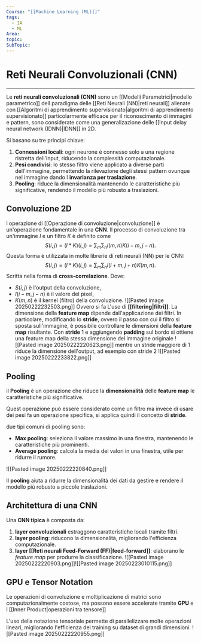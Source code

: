 ```yaml
---
Course: "[[Machine Learning (ML)]]"
tags:
  - IA
  - ML
Area: 
topic: 
SubTopic:
---
```

# Reti Neurali Convoluzionali (CNN)
---
Le **reti neurali convoluzionali (CNN)** sono un [[Modelli Parametrici|modello parametrico]] dell paradigma delle [[Reti Neurali (NN)|reti neurali]] allenate con [[Algoritmi di apprendimento supervisionato|algoritmi di apprendimento supervisionato]] particolarmente efficace per il riconoscimento di immagini e pattern, sono considerate come una generalizazione delle [[Input delay neural network (IDNN)|IDNN]] in 2D.

Si basano su tre principi chiave:
1. **Connessioni locali**: ogni neurone è connesso solo a una regione ristretta dell'input, riducendo la complessità computazionale.
2. **Pesi condivisi**: lo stesso filtro viene applicato a diverse parti dell'immagine, permettendo la rilevazione degli stessi pattern ovunque nel immagine dando l __invarianza per traslazione__.
3. **Pooling**: riduce la dimensionalità mantenendo le caratteristiche più significative, rendendo il modello più robusto a traslazioni.
	

## Convoluzione 2D
l operazione di [[Operazione di convoluzione|convoluzione]] è un'operazione fondamentale in una __CNN__. Il processo di convoluzione tra un'immagine $I$ e un filtro $K$ è definito come $$
S(i,j) = (I * K)(i,j) = \sum_m \sum_n I(m,n) K(i - m, j - n).
$$Questa forma è utilizzata in molte librerie di reti neurali (NN) per le CNN:$$
S(i,j) = (I * K)(i,j) = \sum_m \sum_n I(i + m, j + n) K(m, n).
$$Scritta nella forma di **cross-correlazione**.
Dove:
- $S(i,j)$ è l'output della convoluzione,
- $I(i-m, j-n)$ è il valore del pixel,
- $K(m,n)$ è il kernel (filtro) della convoluzione.
![[Pasted image 20250222232503.png]]
 Ovvero si fa L'uso di __[[filtering|filtri]]__. La dimensione della **feature map** dipende dall'applicazione dei filtri. In particolare, modificando lo **stride**, ovvero il passo con cui il filtro si sposta sull'immagine, è possibile controllare le dimensioni della **feature map** risultante. Con __stride__ $1$ e aggiungendo __padding__ sul bordo si ottiene una feature map della stessa dimensione del immagine originale   ![[Pasted image 20250222220623.png]]  mentre  un stride maggiore di $1$ riduce la dimensione dell'output, ad esempio con stride $2$ ![[Pasted image 20250222233822.png]]

## Pooling
il __Pooling__ è un operazione che riduce la __dimensionalità__ delle __feature map__ le caratteristiche più significative.

Quest operazione può essere considerato come un filtro ma invece di usare dei pesi fa un operazione specifica, si applica quindi il concetto di __stride__.

due tipi  comuni di pooling sono:
- __Max pooling__: seleziona il valore massimo in una finestra, mantenendo le caratteristiche più prominenti.
- __Average pooling__: calcola la media dei valori in una finestra, utile per ridurre il rumore.

![[Pasted image 20250222220840.png]]

Il __pooling__ aiuta a ridurre la dimensionalità dei dati da gestire e rendere il modello più robusto a piccole traslazioni.

## Architettura di una CNN
Una __CNN tipica__ è composta da:
1. __layer convoluzionali__ estraggono caratteristiche locali tramite filtri.
2. __layer pooling__: riducono la dimensionalità, migliorando l'efficienza computazionale.
3. __layer [[Reti neurali Feed-Forward (FF)|feed-forward]]__: elaborano le _feature map_ per produrre la classificazione.
![[Pasted image 20250222220903.png]]![[Pasted image 20250223010115.png]]
    
## GPU e Tensor Notation
Le operazioni di convoluzione e moltiplicazione di matrici sono computazionalmente costose, ma possono essere accelerate tramite **GPU** e l [[Inner Product|operazioni tra tensore]]

L'uso della notazione tensoriale permette di parallelizzare molte operazioni lineari, migliorando l'efficienza del training su dataset di grandi dimensioni.
![[Pasted image 20250222220955.png]]















